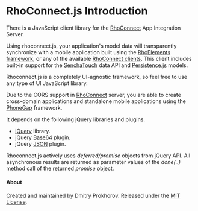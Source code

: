 # RhoConnect.js Introduction
There is a JavaScript client library for the [RhoConnect](http://rhomobile.com/rhoconnect.html) App Integration Server.

Using rhoconnect.js, your application's model data will transparently synchronize with a mobile application built using the [RhoElements framework](http://rhomobile.com/rhoelements.html), or any of the available [RhoConnect clients](http://rhomobile.com/rhoconnect.html). This client includes built-in support for the [SenchaTouch](http://www.sencha.com/) data API and [Persistence.js](http://persistencejs.org/) models.

Rhoconnect.js is a completely UI-agnostic framework, so feel free to use any type of UI JavaScript library.

Due to the CORS support in [RhoConnect](http://rhomobile.com/rhoconnect.html) server, you are able to create cross-domain applications and standalone mobile applications using the [PhoneGap](http://www.phonegap.com/) framework.

It depends on the following jQuery libraries and plugins.
* [jQuery](http://jquery.com/) library.
* jQuery [Base64](http://github.com/carlo/jquery-base64) plugin.
* jQuery [JSON](https://sites.google.com/site/jollytoad/json.js?attredirects=0) plugin.

Rhoconnect.js actively uses *deferred/promise* objects from jQuery API. All asynchronous results are returned as parameter values of the *done(..)* method call of the returned *promise* object.

#### About
Created and maintained by Dmitry Prokhorov. Released under the [MIT License](http://www.opensource.org/licenses/mit-license.php).
